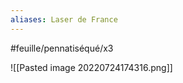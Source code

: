 ```yaml
---
aliases: Laser de France
---
```


#feuille/pennatiséqué/x3 


![[Pasted image 20220724174316.png]]

